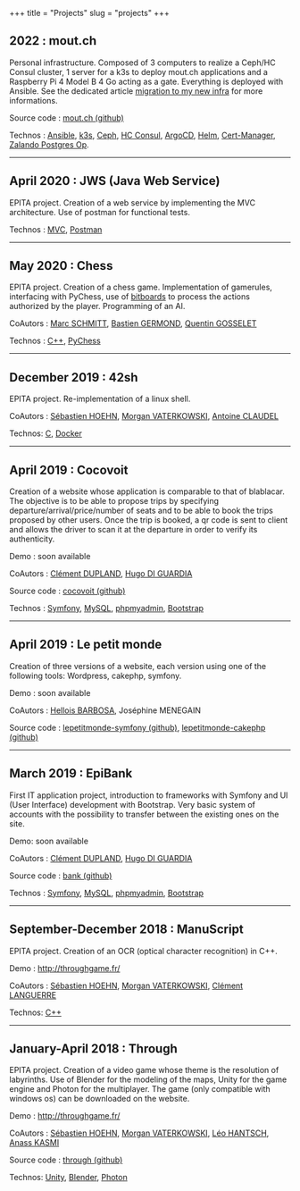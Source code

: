 +++
title = "Projects"
slug = "projects"
+++

## 2022 : mout.ch
Personal infrastructure. Composed of 3 computers to realize a Ceph/HC Consul cluster, 1 server for a k3s to deploy mout.ch applications and a Raspberry Pi 4 Model B 4 Go acting as a gate. Everything is deployed with Ansible. See the dedicated article [migration to my new infra](/posts/migration-to-my-new-infra/) for more informations.

Source code : [mout.ch (github)](https://github.com/mout-ch)

Technos : [Ansible](https://en.wikipedia.org/wiki/Ansible_(software)), [k3s](https://github.com/k3s-io/k3s), [Ceph](https://en.wikipedia.org/wiki/Ceph_(software)), [HC Consul](https://www.consul.io/), [ArgoCD](https://argo-cd.readthedocs.io/en/stable/), [Helm](https://helm.sh/), [Cert-Manager](https://cert-manager.io/docs/), [Zalando Postgres Op](https://github.com/zalando/postgres-operator).

---
## April 2020 : JWS (Java Web Service)
EPITA project. Creation of a web service by implementing the MVC architecture. Use of postman for functional tests.

Technos : [MVC](https://en.wikipedia.org/wiki/Model%E2%80%93view%E2%80%93controller), [Postman](https://www.postman.com/)

---
## May 2020 : Chess
EPITA project. Creation of a chess game. Implementation of gamerules, interfacing with PyChess, use of [bitboards](https://en.wikipedia.org/wiki/Bitboard) to process the actions authorized by the player. Programming of an AI.

CoAutors : [Marc SCHMITT](https://www.linkedin.com/in/risson/), [Bastien GERMOND](https://www.linkedin.com/in/bastien-germond/), [Quentin GOSSELET](https://www.linkedin.com/in/quentin-gosselet/)

Technos : [C++](https://en.wikipedia.org/wiki/C%2B%2B), [PyChess](https://github.com/pychess/pychess)

---
## December 2019 : 42sh
EPITA project. Re-implementation of a linux shell.

CoAutors : [Sébastien HOEHN](https://www.linkedin.com/in/sebastien-hoehn/), [Morgan VATERKOWSKI](https://www.linkedin.com/in/morgan-vaterkowski/), [Antoine CLAUDEL](https://www.linkedin.com/in/antoine-claudel-0b37651aa/)

Technos: [C](https://en.wikipedia.org/wiki/C_(programming_language)), [Docker](https://en.wikipedia.org/wiki/Docker_(software))

---
## April 2019 : Cocovoit
Creation of a website whose application is comparable to that of blablacar. The objective is to be able to propose trips by specifying departure/arrival/price/number of seats and to be able to book the trips proposed by other users. Once the trip is booked, a qr code is sent to client and allows the driver to scan it at the departure in order to verify its authenticity.

Demo : soon available

CoAutors : [Clément DUPLAND](https://www.linkedin.com/in/cldupland/), [Hugo DI GUARDIA](https://www.linkedin.com/in/hdiguardia/)

Source code : [cocovoit (github)](https://github.com/rootmout-epita/cocovoit)

Technos : [Symfony](https://symfony.com/), [MySQL](https://en.wikipedia.org/wiki/MySQL), [phpmyadmin](https://en.wikipedia.org/wiki/PhpMyAdmin), [Bootstrap](https://getbootstrap.com/)

---
## April 2019 : Le petit monde
Creation of three versions of a website, each version using one of the following tools: Wordpress, cakephp, symfony.

Demo : soon available

CoAutors : [Hellois BARBOSA](https://www.linkedin.com/in/hellois-barbosa/), Joséphine MENEGAIN

Source code : [lepetitmonde-symfony (github)](https://github.com/rootmout-epita/lepetitmonde-symfony), [lepetitmonde-cakephp (github)](https://github.com/rootmout-epita/lepetitmonde-cakephp)

---
## March 2019 : EpiBank
First IT application project, introduction to frameworks with Symfony and UI (User Interface) development with Bootstrap. Very basic system of accounts with the possibility to transfer between the existing ones on the site.

Demo: soon available

CoAutors : [Clément DUPLAND](https://www.linkedin.com/in/cldupland/), [Hugo DI GUARDIA](https://www.linkedin.com/in/hdiguardia/)

Source code : [bank (github)](https://github.com/rootmout-epita/bank)

Technos : [Symfony](https://symfony.com/), [MySQL](https://en.wikipedia.org/wiki/MySQL), [phpmyadmin](https://en.wikipedia.org/wiki/PhpMyAdmin), [Bootstrap](https://getbootstrap.com/)

---
## September-December 2018 : ManuScript
EPITA project. Creation of an OCR (optical character recognition) in C++.

Demo : http://throughgame.fr/

CoAutors : [Sébastien HOEHN](https://www.linkedin.com/in/sebastien-hoehn/), [Morgan VATERKOWSKI](https://www.linkedin.com/in/morgan-vaterkowski/), [Clément LANGUERRE](https://www.linkedin.com/in/cl%C3%A9ment-languerre/)

Technos: [C++](https://en.wikipedia.org/wiki/C%2B%2B)

---
## January-April 2018 : Through
EPITA project. Creation of a video game whose theme is the resolution of labyrinths. Use of Blender for the modeling of the maps, Unity for the game engine and Photon for the multiplayer. The game (only compatible with windows os) can be downloaded on the website.

Demo : http://throughgame.fr/

CoAutors : [Sébastien HOEHN](https://www.linkedin.com/in/sebastien-hoehn/), [Morgan VATERKOWSKI](https://www.linkedin.com/in/morgan-vaterkowski/), [Léo HANTSCH](https://www.linkedin.com/in/l%C3%A9o-hantsch/), [Anass KASMI](https://www.linkedin.com/in/anass-kasmi-10704520b/)

Source code : [through (github)](https://github.com/rootmout-epita/through)

Technos: [Unity](https://unity.com/fr), [Blender](https://www.blender.org/), [Photon](https://www.photonengine.com/pun)
